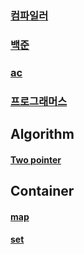 ### <a href="https://www.onlinegdb.com/">컴파일러</a>
### <a href="https://www.acmicpc.net/">백준</a>
### <a href="https://solved.ac/">ac</a>
### <a href="https://programmers.co.kr/learn/challenges?tab=algorithm_practice_kit">프로그래머스</a>


## Algorithm
#### <a href="Two pointer/Two pointer.md">Two pointer</a>

## Container
#### <a href="Hash/map.md">map</a>
#### <a href="Hash/set.md">set</a>
